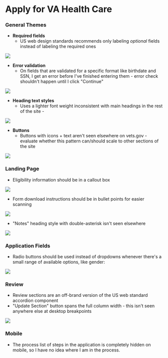 # Apply for VA Health Care

### General Themes

- **Required fields**
  - US web design standards recommends only labeling *optional* fields instead of labeling the required ones

![](https://github.com/department-of-veterans-affairs/vets.gov-frontend/blob/interface-audit/docs/interface-audit/images/healthcare-field-required.png)

- **Error validation**
  - On fields that are validated for a specific format like birthdate and SSN, I get an error before I've finished entering them - error check shouldn't happen until I click "Continue"

![](https://github.com/department-of-veterans-affairs/vets.gov-frontend/blob/interface-audit/docs/interface-audit/images/healthcare-birth-error.png)

- **Heading text styles**
  - Uses a lighter font weight inconsistent with main headings in the rest of the site - 

![](https://github.com/department-of-veterans-affairs/vets.gov-frontend/blob/interface-audit/docs/interface-audit/images/healthcare-headings.png)

- **Buttons**
  - Buttons with icons + text aren't seen elsewhere on vets.gov - evaluate whether this pattern can/should scale to other sections of the site

![](https://github.com/department-of-veterans-affairs/vets.gov-frontend/blob/interface-audit/docs/interface-audit/images/healthcare-button-icons.png)

### Landing Page

- Eligibility information should be in a callout box 

![](https://github.com/department-of-veterans-affairs/vets.gov-frontend/blob/interface-audit/docs/interface-audit/images/healthcare-apply-callout.png)

- Form download instructions should be in bullet points for easier scanning

![](https://github.com/department-of-veterans-affairs/vets.gov-frontend/blob/interface-audit/docs/interface-audit/images/healthcare-apply-bullets.png)

- "Notes" heading style with double-asterisk isn't seen elsewhere

![](https://github.com/department-of-veterans-affairs/vets.gov-frontend/blob/interface-audit/docs/interface-audit/images/healthcare-apply-notes.png)

### Application Fields

- Radio buttons should be used instead of dropdowns whenever there's a small range of available options, like gender:

![](https://github.com/department-of-veterans-affairs/vets.gov-frontend/blob/interface-audit/docs/interface-audit/images/healthcare-gender.png)

### Review

- Review sections are an off-brand version of the US web standard accordion component
- "Update Section" button spans the full column width - this isn't seen anywhere else at desktop breakpoints

![](https://github.com/department-of-veterans-affairs/vets.gov-frontend/blob/interface-audit/docs/interface-audit/images/healthcare-review.png)

### Mobile

- The process list of steps in the application is completely hidden on mobile, so I have no idea where I am in the process.
